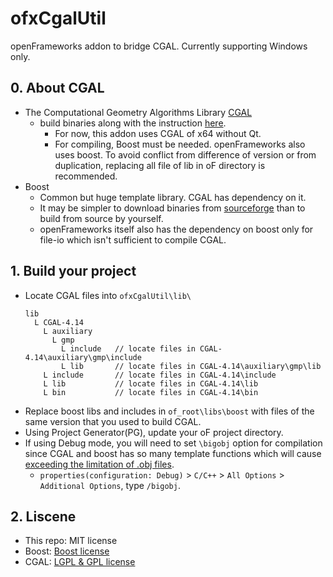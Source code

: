 # ofxCgalUtil
openFrameworks addon to bridge CGAL. Currently supporting Windows only.

## 0. About CGAL
* The Computational Geometry Algorithms Library [CGAL](https://www.cgal.org/)
  * build binaries along with the instruction [here](https://www.cgal.org/download/windows.html).
    * For now, this addon uses CGAL of x64 without Qt.
    * For compiling, Boost must be needed. openFrameworks also uses boost. To avoid conflict from difference of version or from duplication, replacing all file of lib in oF directory is recommended.
* Boost
  * Common but huge template library. CGAL has dependency on it.
  * It may be simpler to download binaries from [sourceforge](https://sourceforge.net/projects/boost/files/boost-binaries/) than to build from source by yourself.
  * openFrameworks itself also has the dependency on boost only for file-io which isn't sufficient to compile CGAL.

## 1. Build your project
* Locate CGAL files into `ofxCgalUtil\lib\`
  ```
  lib
    L CGAL-4.14
      L auxiliary
        L gmp
          L include   // locate files in CGAL-4.14\auxiliary\gmp\include
          L lib       // locate files in CGAL-4.14\auxiliary\gmp\lib
      L include       // locate files in CGAL-4.14\include
      L lib           // locate files in CGAL-4.14\lib
      L bin           // locate files in CGAL-4.14\bin
  ```
* Replace boost libs and includes in `of_root\libs\boost` with files of the same version that you used to build CGAL.
* Using Project Generator(PG), update your oF project directory.
* If using Debug mode, you will need to set `\bigobj` option for compilation since CGAL and boost has so many template functions which will cause [exceeding the limitation of .obj files](https://docs.microsoft.com/en-us/cpp/error-messages/compiler-errors-1/fatal-error-c1128?view=vs-2019).
  * `properties(configuration: Debug)` > `C/C++` > `All Options` > `Additional Options`, type `/bigobj`.


## 2. Liscene
* This repo: MIT license
* Boost: [Boost license](https://www.boost.org/users/license.html)
* CGAL: [LGPL & GPL license](https://www.cgal.org/license.html)
